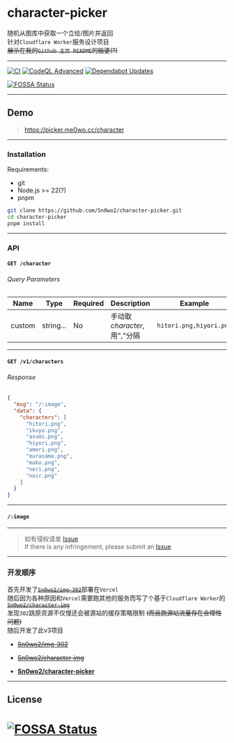 # character-picker

随机从图库中获取一个立绘/图片并返回  
针对`Cloudflare Worker`服务设计项目  
~~展示在我的`Github 主页 README`的脑婆(?)~~

---

[![CI](https://github.com/Sn0wo2/character-picker/actions/workflows/ts.yml/badge.svg)](https://github.com/Sn0wo2/character-picker/actions/workflows/ts.yml)
[![CodeQL Advanced](https://github.com/Sn0wo2/character-picker/actions/workflows/codeql.yml/badge.svg)](https://github.com/Sn0wo2/character-picker/actions/workflows/codeql.yml)
[![Dependabot Updates](https://github.com/Sn0wo2/character-picker/actions/workflows/dependabot/dependabot-updates/badge.svg)](https://github.com/Sn0wo2/character-picker/actions/workflows/dependabot/dependabot-updates)

[![FOSSA Status](https://app.fossa.com/api/projects/git%2Bgithub.com%2FSn0wo2%2Fcharacter-picker.svg?type=shield)](https://app.fossa.com/projects/git%2Bgithub.com%2FSn0wo2%2Fcharacter-picker?ref=badge_shield)

---

## Demo

> https://picker.me0wo.cc/character

---

### Installation

Requirements:

- git
- Node.js >= 22(?)
- pnpm

```bash
git clone https://github.com/Sn0wo2/character-picker.git
cd character-picker
pnpm install
```

---

### API

#### `GET /character`

###### Query Parameters

| Name   | Type      | Required | Description            | Example                 |
|--------|-----------|----------|------------------------|-------------------------|
| custom | string... | No       | 手动取*character*, 用","分隔 | `hitori.png,hiyori.png` |

---

#### `GET /v1/characters`

###### Response

```json
{
  "msg": "/:image",
  "data": {
    "characters": [
      "hitori.png",
      "ikuyo.png",
      "asumi.png",
      "hiyori.png",
      "ameri.png",
      "murasame.png",
      "mako.png",
      "neri.png",
      "noir.png"
    ]
  }
}
```

---

#### `/:image`

---

> 如有侵权请发 [Issue](https://github.com/Sn0wo2/character-picker/issues)  
> If there is any infringement, please submit an [Issue](https://github.com/Sn0wo2/character-picker/issues)

---

### 开发顺序

首先开发了[~~`Sn0wo2/img-302`~~](https://github.com/Sn0wo2/img-302)部署在`Vercel`  
随后因为各种原因和`Vercel`需要跑其他的服务而写了个基于`Cloudflare Worker`的[
~~`Sn0wo2/character-img`~~](https://github.com/Sn0wo2/character-img)  
发现`302`跳原资源不仅慢还会被源站的缓存策略限制 ~~(而且跑源站流量存在合理性问题)~~  
随后开发了此v3项目

- [~~Sn0wo2/img-302~~](https://github.com/Sn0wo2/img-302)
- [~~Sn0wo2/character-img~~](https://github.com/Sn0wo2/character-img)


- [**Sn0wo2/character-picker**](#)

---

## License

[![FOSSA Status](https://app.fossa.com/api/projects/git%2Bgithub.com%2FSn0wo2%2Fcharacter-picker.svg?type=large)](https://app.fossa.com/projects/git%2Bgithub.com%2FSn0wo2%2Fcharacter-picker?ref=badge_large)
=======